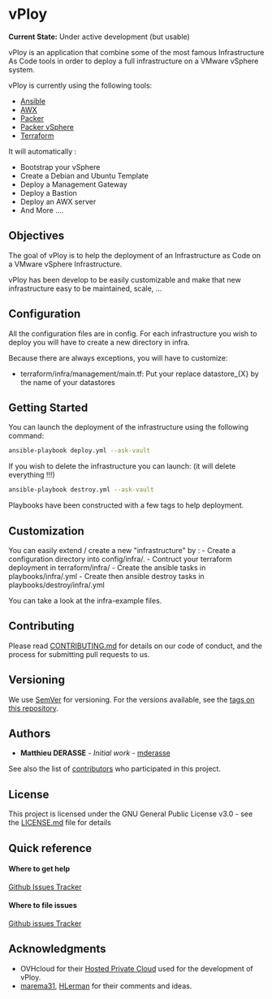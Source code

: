 # vPloy

**Current State:** Under active development (but usable)

vPloy is an application that combine some of the most famous Infrastructure As Code tools in order to deploy a full infrastructure on a VMware vSphere system.

vPloy is currently using the following tools:
 - [Ansible](https://www.ansible.com/)
 - [AWX](https://github.com/ansible/awx)
 - [Packer](https://www.packer.io/)
 - [Packer vSphere](https://github.com/jetbrains-infra/packer-builder-vsphere)
 - [Terraform](https://www.terraform.io/)

It will automatically :
 - Bootstrap your vSphere
 - Create a Debian and Ubuntu Template
 - Deploy a Management Gateway
 - Deploy a Bastion
 - Deploy an AWX server
 - And More ....

## Objectives
The goal of vPloy is to help the deployment of an Infrastructure as Code on a VMware vSphere Infrastructure.

vPloy has been develop to be easily customizable and make that new infrastructure easy to be maintained, scale, ...

## Configuration

All the configuration files are in config. For each infrastructure you wish to deploy you will have to create a new directory in infra.

Because there are always exceptions, you will have to customize:
 - terraform/infra/management/main.tf: Put your replace datastore_{X} by the name of your datastores

## Getting Started

You can launch the deployment of the infrastructure using the following command:
```bash
ansible-playbook deploy.yml --ask-vault
```

If you wish to delete the infrastructure you can launch: (it will delete everything !!!)
```bash
ansible-playbook destroy.yml --ask-vault
```

Playbooks have been constructed with a few tags to help deployment.

## Customization

You can easily extend / create a new "infrastructure" by :
    - Create a configuration directory into config/infra/<name of your infrastructure>.
    - Contruct your terraform deployment in terraform/infra/<name of your infrastructure>
    - Create the ansible tasks in playbooks/infra/<name of your infrastructure>.yml
    - Create then ansible destroy tasks in playbooks/destroy/infra/<name of your infrastructure>.yml

You can take a look at the infra-example files.

## Contributing

Please read [CONTRIBUTING.md](CONTRIBUTING.md) for details on our code of conduct, and the process for submitting pull requests to us.

## Versioning

We use [SemVer](http://semver.org/) for versioning. For the versions available, see the [tags on this repository](https://github.com/mderasse/vploy/tags). 

## Authors

* **Matthieu DERASSE** - *Initial work* - [mderasse](https://github.com/mderasse)

See also the list of [contributors](https://github.com/mderasse/vploy/contributors) who participated in this project.

## License

This project is licensed under the GNU General Public License v3.0 - see the [LICENSE.md](LICENSE.md) file for details

## Quick reference

#### Where to get help

[Github Issues Tracker](https://github.com/mderasse/vploy/issues)

#### Where to file issues

[Github issues Tracker](https://github.com/mderasse/vploy/issues)

## Acknowledgments

* OVHcloud for their [Hosted Private Cloud](https://www.ovh.com/fr/private-cloud/) used for the development of vPloy.
* [marema31](https://github.com/marema31), [HLerman](https://github.com/HLerman) for their comments and ideas.